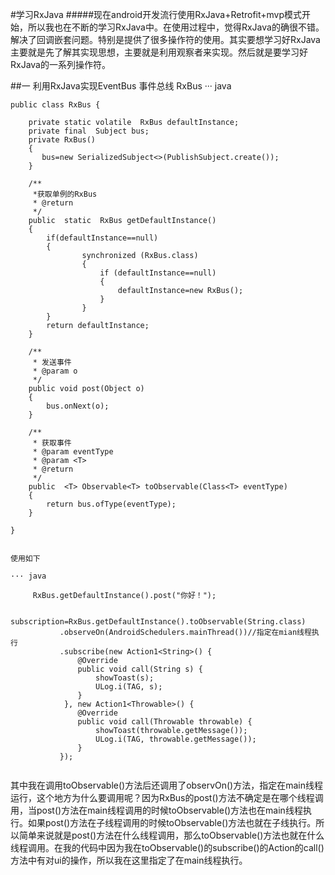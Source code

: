 #学习RxJava
#####现在android开发流行使用RxJava+Retrofit+mvp模式开始，所以我也在不断的学习RxJava中。在使用过程中，觉得RxJava的确很不错。解决了回调嵌套问题。特别是提供了很多操作符的使用。其实要想学习好RxJava主要就是先了解其实现思想，主要就是利用观察者来实现。然后就是要学习好RxJava的一系列操作符。

##一 利用RxJava实现EventBus 事件总线 RxBus
··· java

    public class RxBus {

	    private static volatile  RxBus defaultInstance;
	    private final  Subject bus;
	    private RxBus()
	    {
	       bus=new SerializedSubject<>(PublishSubject.create());
	    }
	
	    /**
	     *获取单例的RxBus
	     * @return
	     */
	    public  static  RxBus getDefaultInstance()
	    {
	        if(defaultInstance==null)
	        {
	                synchronized (RxBus.class)
	                {
	                    if (defaultInstance==null)
	                    {
	                        defaultInstance=new RxBus();
	                    }
	                }
	        }
	        return defaultInstance;
	    }
	
	    /**
	     * 发送事件
	     * @param o
	     */
	    public void post(Object o)
	    {
	        bus.onNext(o);
	    }
	
	    /**
	     * 获取事件
	     * @param eventType
	     * @param <T>
	     * @return
	     */
	    public  <T> Observable<T> toObservable(Class<T> eventType)
	    {
	        return bus.ofType(eventType);
	    }

    }
```

使用如下

··· java

     RxBus.getDefaultInstance().post("你好！");

     subscription=RxBus.getDefaultInstance().toObservable(String.class)
           .observeOn(AndroidSchedulers.mainThread())//指定在mian线程执行
           .subscribe(new Action1<String>() {
               @Override
               public void call(String s) {
                   showToast(s);
                   ULog.i(TAG, s);
               }
            }, new Action1<Throwable>() {
               @Override
               public void call(Throwable throwable) {
                   showToast(throwable.getMessage());
                   ULog.i(TAG, throwable.getMessage());
               }
           });


```

其中我在调用toObservable()方法后还调用了observOn()方法，指定在main线程运行，这个地方为什么要调用呢？因为RxBus的post()方法不确定是在哪个线程调用，当post()方法在main线程调用的时候toObservable()方法也在main线程执行。如果post()方法在子线程调用的时候toObservable()方法也就在子线执行。所以简单来说就是post()方法在什么线程调用，那么toObservable()方法也就在什么线程调用。在我的代码中因为我在toObservable()的subscribe()的Action的call()方法中有对ui的操作，所以我在这里指定了在main线程执行。